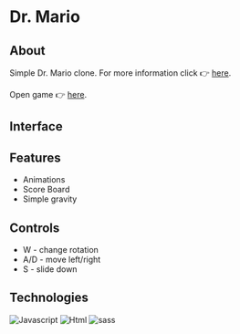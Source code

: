 # Dr. Mario

## About
Simple Dr. Mario clone. For more information click 👉 [here](https://en.wikipedia.org/wiki/Dr._Mario).

Open game 👉 [here](https://mbrosik.github.io/Projects/aplikacje_klienckie/Mendela/(2021.02.12)%20Dr.%20Mario/).


## Interface


## Features
- Animations
- Score Board
- Simple gravity


## Controls
- W - change rotation
- A/D - move left/right
- S - slide down

## Technologies
![Javascript](https://img.shields.io/badge/JavaScript-F7DF1E?logo=JavaScript&logoColor=black&style=for-the-badge)
![Html](https://img.shields.io/badge/HTML5-E34F26?logo=HTML5&logoColor=white&style=for-the-badge)
![sass](https://img.shields.io/badge/Sass-CC6699?style=for-the-badge&logo=sass&logoColor=white)